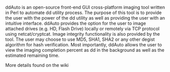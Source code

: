 ddAuto is an open-source front-end GUI cross-platform imaging tool written in Perl to automate dd utility process. The purpose 
of this tool is to provide the user with the power of the dd utility as well as providing the user with an intuitive 
interface. ddAuto provides the option for the user to image attached drives (e.g. HD, Flash Drive) locally or remotely via TCP
protocol using netcat/cryptcat. Image integrity functionality is also provided by the tool. The user may choose to use MD5, 
SHA1, SHA2 or any other degist algorithm for hash verification. Most importantly, ddAuto allows the user to view the imaging 
completion percent as dd in the background as well as the estimated remaining time. 

More details found on the wiki

